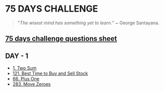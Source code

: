 # 75 DAYS CHALLENGE

> "_The wisest mind has something yet to learn._" ~ George Santayana.

## [75 days challenge questions sheet](https://docs.google.com/spreadsheets/d/1SBx6ifpBn3TVCQWSzK9ka26glyNTyS-fqn6bfOVaXFE/edit#gid=0)

## DAY - 1

-   [1. Two Sum](https://leetcode.com/problems/two-sum/)
-   [121. Best Time to Buy and Sell Stock](https://leetcode.com/problems/best-time-to-buy-and-sell-stock/)
-   [66. Plus One](https://leetcode.com/problems/plus-one/)
-   [283. Move Zeroes](https://leetcode.com/problems/move-zeroes/)
